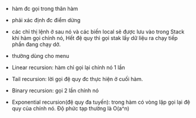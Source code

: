 - hàm đc gọi trong thân hàm 
- phải xác định đc điểm dừng 
- các chỉ thị lệnh ở sau nó và các biến local sẽ được lưu vào trong Stack khi hàm gọi chính nó, 
  Hết đệ quy thì gọi stak lấy dữ liệu ra chạy tiếp phần đang chạy dở.
- thường dùng cho menu 

- Linear recursion: hàm chỉ gọi lại chính nó 1 lần
- Tail recursion: lời gọi đệ quy đc thực hiện ở cuối hàm.
- Binary recursion: gọi 2 lần chính nó
- Exponential recursion(đệ quy đa tuyến): trong hàm có vòng lặp gọi lại đệ quy của chính nó. 
  Độ phức tạp thường là O(a^n)
